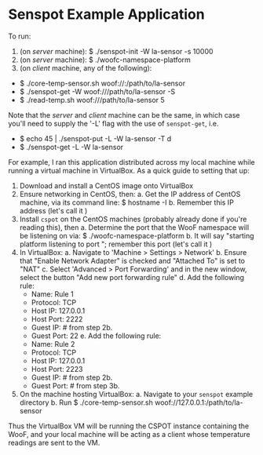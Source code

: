 # Senspot Example Application

To run:
1) (on *server* machine): $ ./senspot-init -W la-sensor -s 10000
2) (on *server* machine): $ ./woofc-namespace-platform
3) (on *client* machine, any of the following):
  * $ ./core-temp-sensor.sh woof://<ip-address-of-server>:<port>/path/to/la-sensor 
  * $ ./senspot-get -W woof://<ip-address-of-server>/path/to/la-sensor -S <seq-id>
  * $ ./read-temp.sh woof://<ip-address-of-server>/path/to/la-sensor 5

Note that the *server* and *client* machine can be the same, in which case you'll need to supply the '-L' flag with the use of `senspot-get`, i.e.
  * $ echo 45 | ./senspot-put -L -W la-sensor -T d
  * $ ./senspot-get -L -W la-sensor

For example, I ran this application distributed across my local machine while running a virtual machine in VirtualBox.
As a quick guide to setting that up:

1. Download and install a CentOS image onto VirtualBox
2. Ensure networking in CentOS, then:
   a. Get the IP address of CentOS machine, via its command line: $ hostname -I
   b. Remember this IP address (let's call it <ADDR>)
3. Install `cspot` on the CentOS machines (probably already done if you're reading this), then
   a. Determine the port that the WooF namespace will be listening on via: $ ./woofc-namespace-platform
   b. It will say "starting platform listening to port <PORT>"; remember this port (let's call it <PORT>)
4. In VirtualBox:
   a. Navigate to 'Machine > Settings > Network'
   b. Ensure that "Enable Network Adapter" is checked and "Attached To" is set to "NAT"
   c. Select 'Advanced > Port Forwarding' and in the new window, select the button "Add new port forwarding rule"
   d. Add the following rule:
      * Name: Rule 1
      * Protocol: TCP
      * Host IP: 127.0.0.1
      * Host Port: 2222
      * Guest IP: <ADDR>   # from step 2b.
      * Guest Port: 22
   e. Add the following rule:
      * Name: Rule 2
      * Protocol: TCP
      * Host IP: 127.0.0.1
      * Host Port: 2223
      * Guest IP: <ADDR>   # from step 2b.
      * Guest Port: <PORT> # from step 3b.
4. On the machine hosting VirtualBox:
   a. Navigate to your `senspot` example directory
   b. Run $ ./core-temp-sensor.sh woof://127.0.0.1:<PORT>/path/to/la-sensor 

Thus the VirtualBox VM will be running the CSPOT instance containing the WooF, and your local machine will be acting as a client whose temperature readings are sent to the VM.
